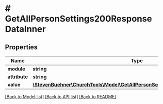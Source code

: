 # # GetAllPersonSettings200ResponseDataInner

## Properties

Name | Type | Description | Notes
------------ | ------------- | ------------- | -------------
**module** | **string** |  | [optional]
**attribute** | **string** |  | [optional]
**value** | [**\StevenBuehner\ChurchTools\Model\GetAllPersonSettings200ResponseDataInnerValue**](GetAllPersonSettings200ResponseDataInnerValue.md) |  | [optional]

[[Back to Model list]](../../README.md#models) [[Back to API list]](../../README.md#endpoints) [[Back to README]](../../README.md)
